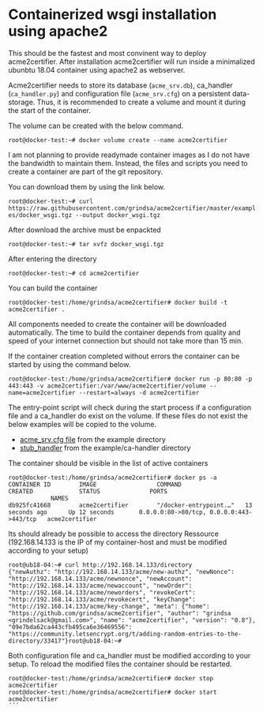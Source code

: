# Containerized wsgi installation using apache2

This should be the fastest and most convinent way to deploy acme2certifier. After installation acme2certifier will run inside a minimalized ubunbtu 18.04 container using apache2 as webserver.

Acme2certifier needs to store its database (`acme_srv.db`), ca_handler (`ca_handler.py`) and configuration file (`acme_srv.cfg`) on a persistent data-storage. Thus, it is recommended to create a volume and mount it during the start of the container.

The volume can be created with the below command.

`root@docker-test:~# docker volume create --name acme2certifier`

I am not planning to provide readymade container images as I do not have the bandwidth to maintain them. Instead, the files and scripts you need to create a container are part of the git repository. 

You can download them by using the link below.

`root@docker-test:~# curl https://raw.githubusercontent.com/grindsa/acme2certifier/master/examples/docker_wsgi.tgz --output docker_wsgi.tgz`

After download the archive must be enpackted

`root@docker-test:~# tar xvfz docker_wsgi.tgz`

After entering the directory 

`root@docker-test:~# cd acme2certifier`

You can build the container 

`root@docker-test:/home/grindsa/acme2certifier# docker build -t acme2certifier .`

All components needed to create the container will be downloaded automatically. The time to build the container depends from quality and speed of your internet connection but should not take more than 15 min.

If the container creation completed without errors the container can be started by using the command below.

`root@docker-test:/home/grindsa/acme2certifier# docker run -p 80:80 -p 443:443 -v acme2certifier:/var/www/acme2certifier/volume --name=acme2certifier --restart=always -d acme2certifier`


The entry-point script will check during the start process if a configuration file and a ca_handler do exist on the volume. If these files do not exist the below examples will be copied to the volume.

- [acme_srv.cfg file](/examples/acme_srv.cfg) from the example directory
- [stub_handler](/examples/ca_handler/skeleton_ca_handler.py) from the example/ca-handler directory

The container should be visible in the list of active containers

```
root@docker-test:/home/grindsa/acme2certifier# docker ps -a
CONTAINER ID        IMAGE                 COMMAND                  CREATED             STATUS              PORTS                                      NAMES
db925fc41668        acme2certifier        "/docker-entrypoint.…"   13 seconds ago      Up 12 seconds       0.0.0.0:80->80/tcp, 0.0.0.0:443->443/tcp   acme2certifier
```

Its should already be possible to access the directory Ressource (192.168.14.133 is the IP of my container-host and must be modified according to your setup)

```
root@ub18-04:~# curl http://192.168.14.133/directory
{"newAuthz": "http://192.168.14.133/acme/new-authz", "newNonce": "http://192.168.14.133/acme/newnonce", "newAccount": "http://192.168.14.133/acme/newaccount", "newOrder": "http://192.168.14.133/acme/neworders", "revokeCert": "http://192.168.14.133/acme/revokecert", "keyChange": "http://192.168.14.133/acme/key-change", "meta": {"home": "https://github.com/grindsa/acme2certifier", "author": "grindsa <grindelsack@gmail.com>", "name": "acme2certifier", "version": "0.8"}, "09e7bda62ca443cfb495ca6e36469556": "https://community.letsencrypt.org/t/adding-random-entries-to-the-directory/33417"}root@ub18-04:~#
```

Both configuration file and ca_handler must be modified according to your setup. To reload the modified files the container should be restarted.

```
root@docker-test:/home/grindsa/acme2certifier# docker stop acme2certifier
root@docker-test:/home/grindsa/acme2certifier# docker start acme2certifier
´´´
